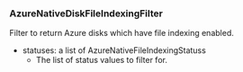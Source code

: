 ### AzureNativeDiskFileIndexingFilter
Filter to return Azure disks which have file indexing enabled.

- statuses: a list of AzureNativeFileIndexingStatuss
  - The list of status values to filter for.
